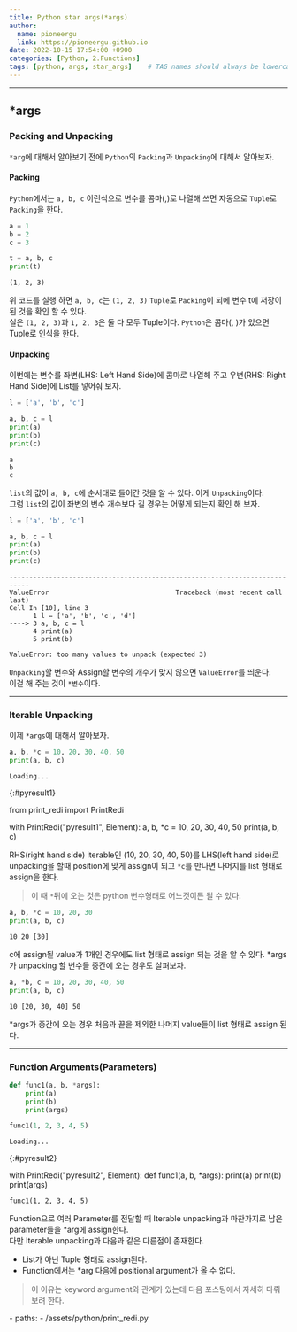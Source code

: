 ```yaml
---
title: Python star args(*args)
author:
  name: pioneergu
  link: https://pioneergu.github.io
date: 2022-10-15 17:54:00 +0900
categories: [Python, 2.Functions]
tags: [python, args, star_args]    # TAG names should always be lowercase
---
```


---
## ***args**
### **Packing and Unpacking**

`*arg`에 대해서 알아보기 전에 `Python`의 `Packing`과 `Unpacking`에 대해서 알아보자.  

#### **Packing**
`Python`에서는 `a, b, c` 이런식으로 변수를 콤마(,)로 나열해 쓰면 자동으로 `Tuple`로 `Packing`을 한다.  

```python
a = 1
b = 2
c = 3

t = a, b, c
print(t)
```

```text
(1, 2, 3)
```

위 코드를 실행 하면 `a, b, c`는 `(1, 2, 3)` `Tuple`로 `Packing`이 되에 변수 t에 저장이 된 것을 확인 할 수 있다.  
실은 `(1, 2, 3)`과 `1, 2, 3`은 둘 다 모두 Tuple이다. `Python`은 콤마(, )가 있으면 Tuple로 인식을 한다.  

#### **Unpacking**
이번에는 변수를 좌변(LHS: Left Hand Side)에 콤마로 나열해 주고 우변(RHS: Right Hand Side)에 List를 넣어줘 보자.  

```python
l = ['a', 'b', 'c']

a, b, c = l
print(a)
print(b)
print(c)
```

```text
a
b
c
```

`list`의 값이 `a, b, c`에 순서대로 들어간 것을 알 수 있다. 이게 `Unpacking`이다.  
그럼 `list`의 값이 좌변의 변수 개수보다 길 경우는 어떻게 되는지 확인 해 보자.  

```python
l = ['a', 'b', 'c']

a, b, c = l
print(a)
print(b)
print(c)
```

```text
---------------------------------------------------------------------------
ValueError                                Traceback (most recent call last)
Cell In [10], line 3
      1 l = ['a', 'b', 'c', 'd']
----> 3 a, b, c = l
      4 print(a)
      5 print(b)

ValueError: too many values to unpack (expected 3)
```

`Unpacking`할 변수와 Assign할 변수의 개수가 맞지 않으면 `ValueError`를 띄운다.  
이걸 해 주는 것이 `*변수`이다.  

---
### **Iterable Unpacking**

이제 `*args`에 대해서 알아보자.

```python
a, b, *c = 10, 20, 30, 40, 50
print(a, b, c)
```

```text
Loading...
```
{:#pyresult1}

<py-script>
from print_redi import PrintRedi

with PrintRedi("pyresult1", Element):
    a, b, *c = 10, 20, 30, 40, 50
    print(a, b, c)
</py-script>

RHS(right hand side) iterable인 (10, 20, 30, 40, 50)를 LHS(left hand side)로 unpacking을 할때 position에 맞게 assign이 되고 `*c`를 만나면 나머지를 list 형태로 assign을 한다.  

> 이 때 `*`뒤에 오는 것은 python 변수형태로 어느것이든 될 수 있다.  


```python
a, b, *c = 10, 20, 30
print(a, b, c)
```

```text
10 20 [30]
```

c에 assign될 value가 1개인 경우에도 list 형태로 assign 되는 것을 알 수 있다.
*args가 unpacking 할 변수들 중간에 오는 경우도 살펴보자.  

```python
a, *b, c = 10, 20, 30, 40, 50
print(a, b, c)
```

```text
10 [20, 30, 40] 50
```

*args가 중간에 오는 경우 처음과 끝을 제외한 나머지 value들이 list 형태로 assign 된다.  

---
### **Function Arguments(Parameters)**

```python
def func1(a, b, *args):
    print(a)
    print(b)
    print(args)

func1(1, 2, 3, 4, 5)
```

```text
Loading...
```
{:#pyresult2}

<py-script>
with PrintRedi("pyresult2", Element):
    def func1(a, b, *args):
        print(a)
        print(b)
        print(args)

    func1(1, 2, 3, 4, 5)
</py-script>

Function으로 여러 Parameter를 전달할 때 Iterable unpacking과 마찬가지로 남은 parameter들을 *arg에 assign한다.  
다만 Iterable unpacking과 다음과 같은 다른점이 존재한다.  

- List가 아닌 Tuple 형태로 assign된다.  
- Function에서는 *arg 다음에 positional argument가 올 수 없다.  
> 이 이유는 keyword argument와 관계가 있는데 다음 포스팅에서 자세히 다뤄 보려 한다.  


<!-- PyScript -->
<script defer src="https://pyscript.net/latest/pyscript.js"></script>

<py-env>
- paths:
    - /assets/python/print_redi.py
</py-env>